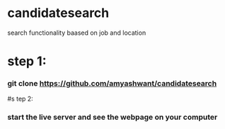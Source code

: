 # candidatesearch
search functionality baased on job and location

# step 1:
### git clone https://github.com/amyashwant/candidatesearch

#s tep 2:
### start the live server and see the webpage on your computer
